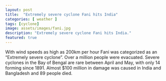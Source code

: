 ```yaml
---
layout: post
title:  "Extremely severe cyclone Fani hits India"
categories: [ weather ]
tags: [cyclone]
image: assets/images/fani.jpg
description: "Extremely severe cyclone Fani hits India."
featured: true
---
```


With wind speeds as high as 200km per hour Fani was categorized as an “Extremely severe cyclone”. Over a million people were evacuated. Severe cyclones in the Bay of Bengal are rare between April and May, with only 14 forming since 1891. Almost $100 million in damage was caused in India and Bangladesh and 89 people died.